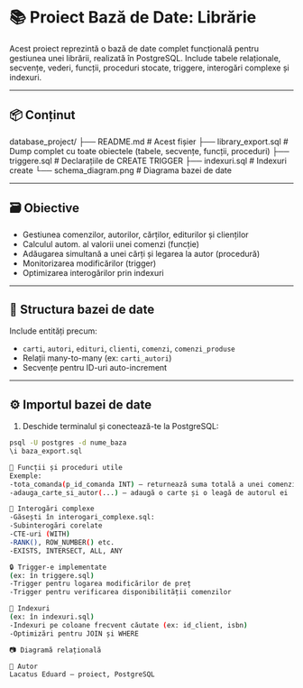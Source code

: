 # 📚 Proiect Bază de Date: Librărie

Acest proiect reprezintă o bază de date complet funcțională pentru gestiunea unei librării, realizată în PostgreSQL. Include tabele relaționale, secvențe, vederi, funcții, proceduri stocate, triggere, interogări complexe și indexuri.

---

## 📦 Conținut

database_project/
├── README.md # Acest fișier
├── library_export.sql # Dump complet cu toate obiectele (tabele, secvențe, funcții, proceduri)
├── triggere.sql # Declarațiile de CREATE TRIGGER
├── indexuri.sql # Indexuri create
└── schema_diagram.png # Diagrama bazei de date

---

## 🗃️ Obiective

- Gestiunea comenzilor, autorilor, cărților, editurilor și clienților
- Calculul autom. al valorii unei comenzi (funcție)
- Adăugarea simultană a unei cărți și legarea la autor (procedură)
- Monitorizarea modificărilor (trigger)
- Optimizarea interogărilor prin indexuri

---

## 📐 Structura bazei de date

Include entități precum:

- `carti`, `autori`, `edituri`, `clienti`, `comenzi`, `comenzi_produse`
- Relații many-to-many (ex: `carti_autori`)
- Secvențe pentru ID-uri auto-increment

---

## ⚙️ Importul bazei de date

1. Deschide terminalul și conectează-te la PostgreSQL:
```bash
psql -U postgres -d nume_baza
\i baza_export.sql

🔧 Funcții și proceduri utile
Exemple:
-tota_comanda(p_id_comanda INT) – returnează suma totală a unei comenzi
-adauga_carte_si_autor(...) – adaugă o carte și o leagă de autorul ei

🧠 Interogări complexe
-Găsești în interogari_complexe.sql:
-Subinterogări corelate
-CTE-uri (WITH)
-RANK(), ROW_NUMBER() etc.
-EXISTS, INTERSECT, ALL, ANY

🔒 Trigger-e implementate
(ex: în triggere.sql)
-Trigger pentru logarea modificărilor de preț
-Trigger pentru verificarea disponibilității comenzilor

🚀 Indexuri
(ex: în indexuri.sql)
-Indexuri pe coloane frecvent căutate (ex: id_client, isbn)
-Optimizări pentru JOIN și WHERE

📷 Diagramă relațională

📝 Autor
Lacatus Eduard – proiect, PostgreSQL
